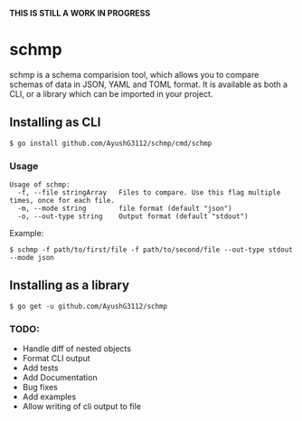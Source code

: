 **THIS IS STILL A WORK IN PROGRESS**

# schmp


schmp is a schema comparision tool, which allows you to compare schemas of data in JSON, YAML and TOML format.
It is available as both a CLI, or a library which can be imported in your project.

## Installing as CLI

``` console
$ go install github.com/AyushG3112/schmp/cmd/schmp
```


### Usage

```
Usage of schmp:
  -f, --file stringArray   Files to compare. Use this flag multiple times, once for each file.
  -m, --mode string        file format (default "json")
  -o, --out-type string    Output format (default "stdout")
```

Example:

``` console
$ schmp -f path/to/first/file -f path/to/second/file --out-type stdout --mode json
```

## Installing as a library

``` console
$ go get -u github.com/AyushG3112/schmp
```

### TODO:

 - Handle diff of nested objects
 - Format CLI output
 - Add tests
 - Add Documentation
 - Bug fixes
 - Add examples
 - Allow writing of cli output to file
 